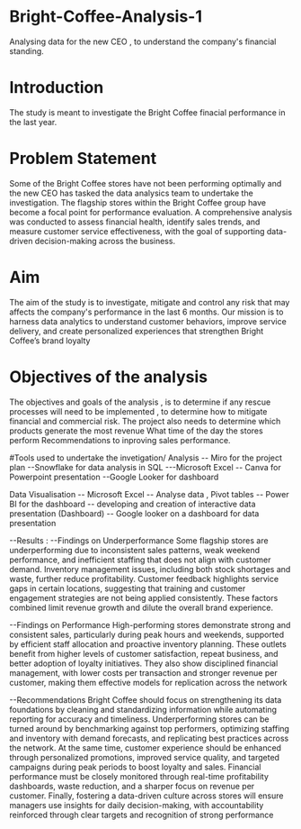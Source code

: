 # Bright-Coffee-Analysis-1
Analysing data for the new CEO , to understand the company's financial standing. 

# Introduction
The study is meant to investigate the Bright Coffee finacial performance in the last year. 

# Problem Statement 
Some of the Bright Coffee stores have not been performing optimally and the new CEO has tasked the data analysics team to undertake the investigation.
The flagship stores within the Bright Coffee group have become a focal point for performance evaluation. A comprehensive analysis was conducted to assess financial health, identify sales trends, and measure customer service effectiveness, with the goal of supporting data-driven decision-making across the business.

# Aim 
The aim of the study is to investigate, mitigate and control any risk that may affects the company's performance in the last 6 months.
Our mission is to harness data analytics to understand customer behaviors, improve service delivery, and create personalized experiences that strengthen Bright Coffee’s brand loyalty

# Objectives of  the analysis 
The objectives and goals of the analysis , is to determine if any rescue processes will need to be implemented , to determine how to mitigate financial and commercial risk.
The project also needs to determine which products generate the most revenue
What time of the day the stores perform
Recommendations to inproving sales performance.

#Tools used to undertake the invetigation/ Analysis
-- Miro for the project plan 
--Snowflake for data analysis in SQL
---Microsoft Excel
-- Canva for Powerpoint presentation
--Google Looker for dashboard

Data Visualisation
-- Microsoft Excel -- Analyse data , Pivot tables
-- Power BI for the dashboard -- developing and creation of interactive data presentation (Dashboard)
-- Google looker on a dashboard for data presentation 

--Results :
--Findings on Underperformance
Some flagship stores are underperforming due to inconsistent sales patterns, weak weekend performance, and inefficient staffing that does not align with customer demand. Inventory management issues, including both stock shortages and waste, further reduce profitability. Customer feedback highlights service gaps in certain locations, suggesting that training and customer engagement strategies are not being applied consistently. These factors combined limit revenue growth and dilute the overall brand experience.

--Findings on Performance
High-performing stores demonstrate strong and consistent sales, particularly during peak hours and weekends, supported by efficient staff allocation and proactive inventory planning. These outlets benefit from higher levels of customer satisfaction, repeat business, and better adoption of loyalty initiatives. They also show disciplined financial management, with lower costs per transaction and stronger revenue per customer, making them effective models for replication across the network

--Recommendations 
Bright Coffee should focus on strengthening its data foundations by cleaning and standardizing information while automating reporting for accuracy and timeliness. Underperforming stores can be turned around by benchmarking against top performers, optimizing staffing and inventory with demand forecasts, and replicating best practices across the network. At the same time, customer experience should be enhanced through personalized promotions, improved service quality, and targeted campaigns during peak periods to boost loyalty and sales. Financial performance must be closely monitored through real-time profitability dashboards, waste reduction, and a sharper focus on revenue per customer. Finally, fostering a data-driven culture across stores will ensure managers use insights for daily decision-making, with accountability reinforced through clear targets and recognition of strong performance
